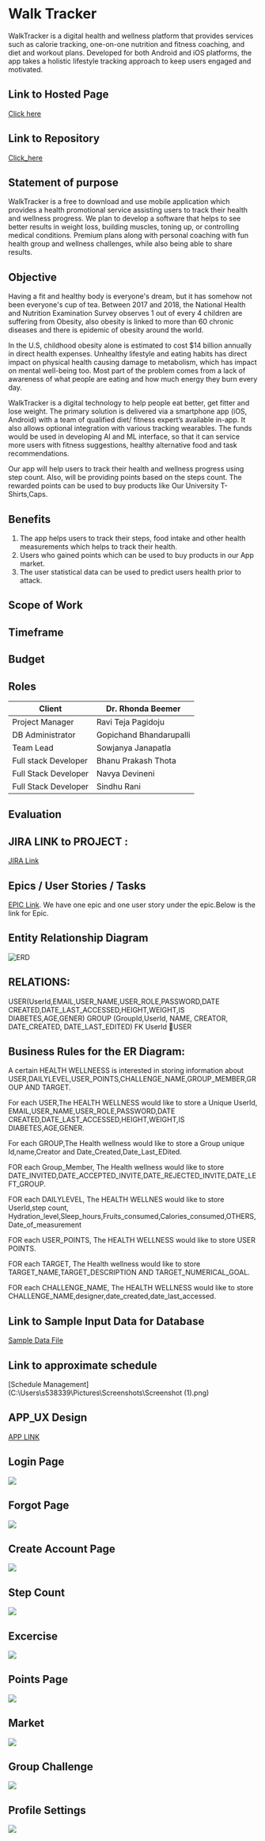 # Walk Tracker
WalkTracker is a digital health and wellness platform that provides services such as calorie tracking, one-on-one nutrition and fitness coaching, and diet and workout plans. Developed for both Android and iOS platforms, the app takes a holistic lifestyle tracking approach to keep users engaged and motivated.

## Link to Hosted Page
[Click here](https://raviteja444.github.io/health-wellness/)

## Link to Repository
[Click_here](https://github.com/RaviTeja444/health-wellness)

## Statement of purpose
WalkTracker is a free to download and use mobile application which provides a health promotional service assisting users to track their health and wellness progress. We plan to develop a software that helps to see better results in weight loss, building muscles, toning up, or controlling medical conditions. Premium plans along with personal coaching with fun health group and wellness challenges, while also being able to share results.

## Objective
Having a fit and healthy body is everyone's dream, but it has somehow not been everyone's cup of tea. Between 2017 and 2018, the National Health and Nutrition Examination Survey observes 1 out of every 4 children are suffering from Obesity, also obesity is linked to more than 60 chronic diseases and there is epidemic of obesity around the world.

In the U.S, childhood obesity alone is estimated to cost $14 billion annually in direct health expenses. Unhealthy lifestyle and eating habits has direct impact on physical health causing damage to metabolism, which has impact on mental well-being too. Most part of the problem comes from a lack of awareness of what people are eating and how much energy they burn every day.

WalkTracker is a digital technology to help people eat better, get fitter and lose weight. The primary solution is delivered via a smartphone app (iOS, Android) with a team of qualified diet/ fitness expert’s available in-app. It also allows optional integration with various tracking wearables. The funds would be used in developing AI and ML interface, so that it can service more users with fitness suggestions, healthy alternative food and task recommendations.

Our app will help users to track their health and wellness progress using step count. Also, will be providing points based on the steps count. The rewarded points can be used to buy products like Our University T-Shirts,Caps.

## Benefits
1. The app helps users to track their steps, food intake and other health measurements which helps to track their health.
2. Users who gained points which can be used to buy products in our App market.
3. The user statistical data can be used to predict users health prior to attack.

## Scope of Work


## Timeframe


## Budget


## Roles
| Client  | Dr. Rhonda Beemer  |
|---|---|
| Project Manager  | Ravi Teja Pagidoju  |
| DB Administrator | Gopichand Bhandarupalli |
| Team Lead | Sowjanya Janapatla |
| Full stack Developer | Bhanu Prakash Thota |
| Full Stack Developer | Navya Devineni |
| Full Stack Developer | Sindhu Rani |   


## Evaluation


## JIRA LINK to PROJECT :
[JIRA Link](https://health-wellness.atlassian.net/secure/RapidBoard.jspa?rapidView=1&view=planning.nodetail&selectedIssue=HEAL-3&issueLimit=100)

## Epics / User Stories / Tasks 
[EPIC Link](https://health-wellness.atlassian.net/browse/HEAL-2).
We have one epic and one user story under the epic.Below is the link for Epic.

## Entity Relationship Diagram
![ERD](https://github.com/RaviTeja444/health-wellness/blob/master/GDP1.png)

## RELATIONS:

USER(UserId,EMAIL,USER_NAME,USER_ROLE,PASSWORD,DATE CREATED,DATE_LAST_ACCESSED,HEIGHT,WEIGHT,IS DIABETES,AGE,GENER)
GROUP (GroupId,UserId, NAME, CREATOR, DATE_CREATED, DATE_LAST_EDITED)
FK UserId USER

## Business Rules for the ER Diagram:

A certain HEALTH WELLNEESS is interested in storing information about 
USER,DAILYLEVEL,USER_POINTS,CHALLENGE_NAME,GROUP_MEMBER,GROUP AND TARGET.

For each USER,The HEALTH WELLNESS would like to store a Unique UserId, EMAIL,USER_NAME,USER_ROLE,PASSWORD,DATE CREATED,DATE_LAST_ACCESSED,HEIGHT,WEIGHT,IS DIABETES,AGE,GENER.

For each GROUP,The Health wellness would like to store a Group unique Id,name,Creator and Date_Created,Date_Last_EDited.

FOR each Group_Member, The Health wellness  would like to store DATE_INVITED,DATE_ACCEPTED_INVITE,DATE_REJECTED_INVITE,DATE_LEFT_GROUP.

FOR each DAILYLEVEL, The HEALTH WELLNES would like to store UserId,step count, Hydration_level,Sleep_hours,Fruits_consumed,Calories_consumed,OTHERS,Date_of_measurement

FOR each USER_POINTS, The HEALTH WELLNESS would like to store USER POINTS.

FOR each TARGET, The Health wellness would like to store TARGET_NAME,TARGET_DESCRIPTION AND TARGET_NUMERICAL_GOAL.

FOR each CHALLENGE_NAME, The HEALTH WELLNESS would like to store CHALLENGE_NAME,designer,date_created,date_last_accessed.

## Link to Sample Input Data for Database
[Sample Data File](https://github.com/RaviTeja444/health-wellness/blob/master/GDP_Sample_Input_data.xlsx)

## Link to approximate schedule
[Schedule Management](C:\Users\s538339\Pictures\Screenshots\Screenshot (1).png)

## APP_UX Design
[APP LINK](https://www.figma.com/proto/JuWZstQl4XFCJESZAaNcau/Untitled?node-id=1%3A2&scaling=scale-down)

## Login Page
![](https://github.com/RaviTeja444/health-wellness/blob/master/Loginpage.png)

## Forgot Page
![](https://github.com/RaviTeja444/health-wellness/blob/master/Forgotpasswordpage.png)

## Create Account Page
![](https://github.com/RaviTeja444/health-wellness/blob/master/create%20account%20page.png)

## Step Count
![](https://github.com/RaviTeja444/health-wellness/blob/master/Step%20count%20page.png)

## Excercise
![](https://github.com/RaviTeja444/health-wellness/blob/master/Excercise%20page.png)

## Points Page
![](https://github.com/RaviTeja444/health-wellness/blob/master/points%20page.png)

## Market
![](https://github.com/RaviTeja444/health-wellness/blob/master/market%20page.png)

## Group Challenge
![](https://github.com/RaviTeja444/health-wellness/blob/master/challenge%20page.png)

## Profile Settings
![](https://github.com/RaviTeja444/health-wellness/blob/master/profile%20settings.png)

   



